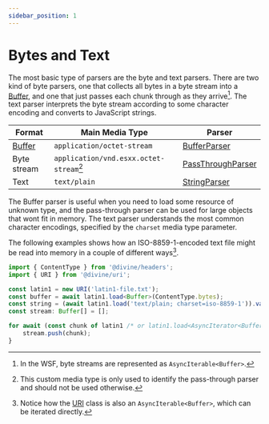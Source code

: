 ```yaml
---
sidebar_position: 1
---
```


# Bytes and Text

The most basic type of parsers are the byte and text parsers. There are two kind of byte parsers, one that collects all
bytes in a byte stream into a [Buffer], and one that just passes each chunk through as they arrive[^1]. The text parser
interprets the byte stream according to some character encoding and converts to JavaScript strings.

Format      | Main Media Type                         | Parser
------------|-----------------------------------------|--------------------
[Buffer]    | `application/octet-stream`              | [BufferParser]
Byte stream | `application/vnd.esxx.octet-stream`[^2] | [PassThroughParser]
Text        | `text/plain`                            | [StringParser]

The Buffer parser is useful when you need to load some resource of unknown type, and the pass-through parser can be used
for large objects that wont fit in memory. The text parser understands the most common character encodings, specified by
the `charset` media type parameter.

The following examples shows how an ISO-8859-1-encoded text file might be read into memory in a couple of different
ways[^3].

```ts
import { ContentType } from '@divine/headers';
import { URI } from '@divine/uri';

const latin1 = new URI('latin1-file.txt');
const buffer = await latin1.load<Buffer>(ContentType.bytes);
const string = (await latin1.load('text/plain; charset=iso-8859-1')).valueOf();
const stream: Buffer[] = [];

for await (const chunk of latin1 /* or latin1.load<AsyncIterator<Buffer>>(ContentType.stream) */ ) {
    stream.push(chunk);
}
```

[^1]: In the WSF, byte streams are represented as `AsyncIterable<Buffer>`.
[^2]: This custom media type is only used to identify the pass-through parser and should not be used otherwise.
[^3]: Notice how the [URI] class is also an `AsyncIterable<Buffer>`, which can be iterated directly.

[Buffer]:            https://nodejs.org/api/buffer.html
[BufferParser]:      ../api/@divine/uri/classes/BufferParser.md
[PassThroughParser]: ../api/@divine/uri/classes/PassThroughParser.md
[StringParser]:      ../api/@divine/uri/classes/StringParser.md
[URI]:               ../api/@divine/uri/classes/URI.md

